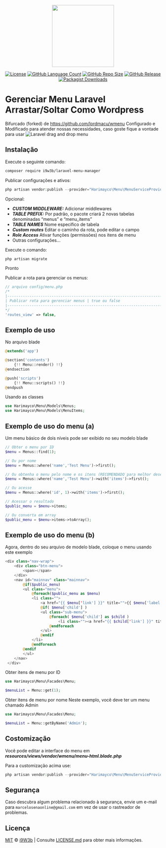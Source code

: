 <p align="center" class="text-center" style="text-align:center;"><a href="https://github.com/i9w3b" target="_blank"><img src="https://cdn.jsdelivr.net/gh/i9w3b/cdn/img/logo-200px.png" width="200"></a></p>
<p align="center" class="text-center" style="text-align:center;">
<a href="https://github.com/i9w3b/laravel-menu-manager/blob/master/LICENSE.md"><img src="https://img.shields.io/github/license/i9w3b/laravel-menu-manager" alt="License"></a>
<a href="https://github.com/i9w3b/laravel-menu-manager"><img src="https://img.shields.io/github/languages/count/i9w3b/laravel-menu-manager" alt="GitHub Language Count"></a>
<a href="https://github.com/i9w3b/laravel-menu-manager"><img src="https://img.shields.io/github/repo-size/i9w3b/laravel-menu-manager" alt="GitHub Repo Size"></a>
<a href="https://github.com/i9w3b/laravel-menu-manager/releases"><img src="https://img.shields.io/github/v/release/i9w3b/laravel-menu-manager" alt="GitHub Release"></a>
<a href="https://packagist.org/packages/i9w3b/laravel-menu-manager"><img alt="Packagist Downloads" src="https://img.shields.io/packagist/dt/i9w3b/laravel-menu-manager"></a>
</p>

# Gerenciar Menu Laravel Arrastar/Soltar Como Wordpress

Bifurcado (forked) de https://github.com/lordmacu/wmenu
Configurado e Modificado para atender nossas necessidades, caso goste fique a vontade para usar
![Laravel drag and drop menu](https://cdn.jsdelivr.net/gh/i9w3b/cdn/packages/img/laravel-menu-manager.png)

## Instalação

Execute o seguinte comando:

```bash
composer require i9w3b/laravel-menu-manager
```

Publicar configurações e ativos:

```php
php artisan vendor:publish --provider="Harimayco\Menu\MenuServiceProvider"
```

Opcional:

- **_CUSTOM MIDDLEWARE:_** Adicionar middlewares
- **_TABLE PREFIX:_** Por padrão, o pacote criará 2 novas tabelas denominadas “menus” e “menu_items” 
- **_TABLE NAMES_** Nome específico de tabela
- **_Custom routes_** Editar o caminho da rota, pode editar o campo
- **_Role Access_** Ativar funções (permissões) nos itens de menu
- Outras configurações...

Execute o comando:

```php
php artisan migrate
```

Pronto

Publicar a rota para gerenciar os menus:

```php
// arquivo config/menu.php
/*
|--------------------------------------------------------------------------
| Publicar rota para gerenciar menus | true ou false
|--------------------------------------------------------------------------
*/
'routes_view' => false,
```

## Exemplo de uso

No arquivo blade

```php
@extends('app')

@section('contents')
    {!! Menu::render() !!}
@endsection

@push('scripts')
    {!! Menu::scripts() !!}
@endpush
```

Usando as classes

```php
use Harimayco\Menu\Models\Menus;
use Harimayco\Menu\Models\MenuItems;
```

## Exemplo de uso do menu (a)
Um menu básico de dois níveis pode ser exibido no seu modelo blade

```php
// Obter o menu por ID
$menu = Menus::find(1);

// Ou por nome
$menu = Menus::where('name','Test Menu')->first();

// Ou obtenha o menu pelo nome e os itens (RECOMENDADO para melhor desempenho e menos chamadas de consulta)
$menu = Menus::where('name','Test Menu')->with('items')->first();

// Ou acesse
$menu = Menus::where('id', 1)->with('items')->first();

// Acessar o resultado
$public_menu = $menu->items;

// Ou converta em array
$public_menu = $menu->items->toArray();
```

## Exemplo de uso do menu (b)
Agora, dentro do seu arquivo de modelo blade, coloque o menu usando este exemplo

```php
<div class="nav-wrap">
    <div class="btn-menu">
        <span></span>
    </div>
    <nav id="mainnav" class="mainnav">
        @if($public_menu)
        <ul class="menu">
            @foreach($public_menu as $menu)
            <li class="">
                <a href="{{ $menu['link'] }}" title="">{{ $menu['label'] }}</a>
                @if( $menu['child'] )
                <ul class="sub-menu">
                    @foreach( $menu['child'] as $child )
                        <li class=""><a href="{{ $child['link'] }}" title="">{{ $child['label'] }}</a></li>
                    @endforeach
                </ul>
                @endif
            </li>
            @endforeach
        @endif
        </ul>
    </nav>
 </div>
```

Obter itens de menu por ID

```php
use Harimayco\Menu\Facades\Menu;

$menuList = Menu::get(1);
```

Obter itens de menu por nome
Neste exemplo, você deve ter um menu chamado Admin

```php
use Harimayco\Menu\Facades\Menu;

$menuList = Menu::getByName('Admin');
```

## Costomização

Você pode editar a interface do menu em **_resources/views/vendor/wmenu/menu-html.blade.php_**

Para a customização acima use:

```php
php artisan vendor:publish --provider="Harimayco\Menu\MenuServiceProvider"
```

## Segurança

Caso descubra algum problema relacionado à segurança, envie um e-mail para `marcelosenaonline@gmail.com` em vez de usar o rastreador de problemas.

## Licença

[MIT](https://github.com/i9w3b/lang/blob/master/LICENSE.md) © [i9W3b](https://github.com/i9w3b) | Consulte [LICENSE.md](https://github.com/i9w3b/lang/blob/master/LICENSE.md) para obter mais informações.
